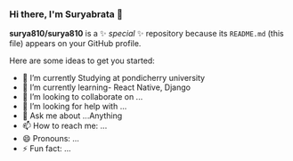 ### Hi there, I'm Suryabrata 👋


**surya810/surya810** is a ✨ _special_ ✨ repository because its `README.md` (this file) appears on your GitHub profile.

Here are some ideas to get you started:

- 🔭 I’m currently Studying at pondicherry university
- 🌱 I’m currently learning- React Native, Django
- 👯 I’m looking to collaborate on ...
- 🤔 I’m looking for help with ...
- 💬 Ask me about ...Anything
- 📫 How to reach me: ...
- 😄 Pronouns: ...
- ⚡ Fun fact: ...
